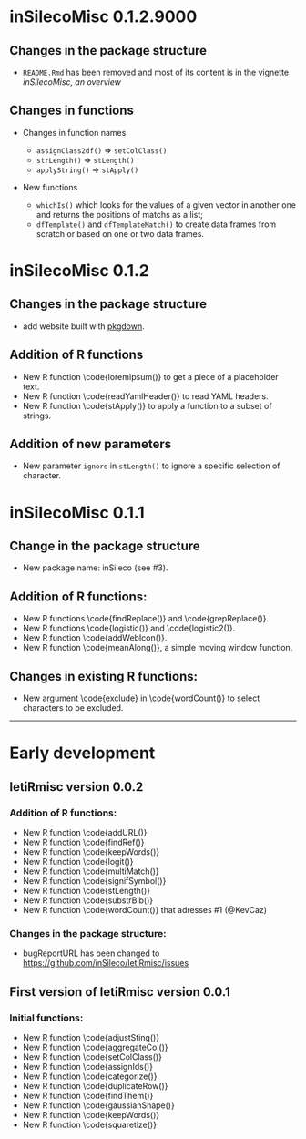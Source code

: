 # inSilecoMisc 0.1.2.9000


## Changes in the package structure

- `README.Rmd` has been removed and most of its content is in the vignette *inSilecoMisc, an overview*



## Changes in functions

- Changes in function names
  - `assignClass2df()` => `setColClass()`
  - `strLength()` => `stLength()`
  - `applyString()` => `stApply()`

- New functions
  - `whichIs()` which looks for the values of a given vector in another one and returns the positions of matchs as a list;
  - `dfTemplate()` and `dfTemplateMatch()` to create data frames from scratch or based on one or two data frames.



# inSilecoMisc 0.1.2

## Changes in the package structure

- add website built with [pkgdown](https://github.com/r-lib/pkgdown).

## Addition of R functions

- New R function \code{loremIpsum()} to get a piece of a placeholder text.
- New R function \code{readYamlHeader()} to read YAML headers.
- New R function \code{stApply()} to apply a function to a subset of strings.

## Addition of new parameters

- New parameter `ignore` in `stLength()` to ignore a specific selection of character.



# inSilecoMisc 0.1.1

## Change in the package structure

  - New package name: inSileco (see #3).

## Addition of R functions:

  - New R functions \code{findReplace()} and \code{grepReplace()}.
  - New R functions \code{logistic()} and \code{logistic2()}.
  - New R function \code{addWebIcon()}.
  - New R function \code{meanAlong()}, a simple moving window function.

## Changes in existing R functions:

  - New argument \code{exclude} in \code{wordCount()} to select characters to be excluded.


---------

# Early development

## letiRmisc version 0.0.2

### Addition of R functions:

  - New R function \code{addURL()}
  - New R function \code{findRef()}
  - New R function \code{keepWords()}
  - New R function \code{logit()}
  - New R function \code{multiMatch()}
  - New R function \code{signifSymbol()}
  - New R function \code{stLength()}
  - New R function \code{substrBib()}
  - New R function \code{wordCount()} that adresses #1 (@KevCaz)

### Changes in the package structure:

  - bugReportURL has been changed to https://github.com/inSileco/letiRmisc/issues


## First version of letiRmisc version 0.0.1

### Initial functions:

- New R function \code{adjustSting()}
- New R function \code{aggregateCol()}
- New R function \code{setColClass()}
- New R function \code{assignIds()}
- New R function \code{categorize()}
- New R function \code{duplicateRow()}
- New R function \code{findThem()}
- New R function \code{gaussianShape()}
- New R function \code{keepWords()}
- New R function \code{squaretize()}
